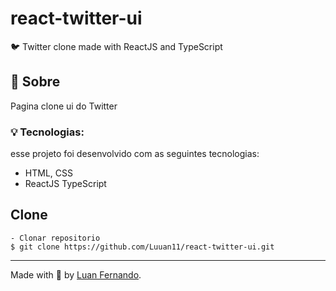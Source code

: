 # react-twitter-ui
🐦 Twitter clone made with ReactJS and TypeScript

## 💬 Sobre
Pagina clone ui do Twitter

### 💡 Tecnologias:

esse projeto foi desenvolvido com as seguintes tecnologias:

- HTML, CSS
- ReactJS TypeScript

## Clone

    - Clonar repositorio 
    $ git clone https://github.com/Luuan11/react-twitter-ui.git

---
Made with 💜 by [Luan Fernando](https://www.linkedin.com/in/luan-fernando/).
